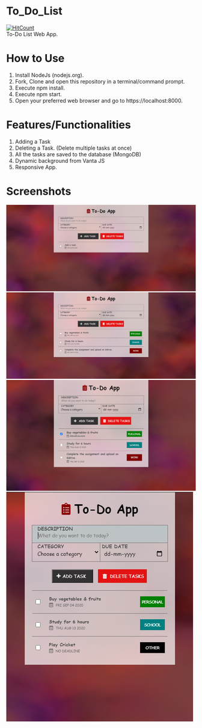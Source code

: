 # To_Do_List
[![HitCount](http://hits.dwyl.com/utkarsh2210/To_Do_List.svg)](http://hits.dwyl.com/utkarsh2210/To_Do_List)
<br>
To-Do List Web App.

# How to Use

1. Install NodeJs (nodejs.org).
2. Fork, Clone and open this repository in a terminal/command prompt.
3. Execute npm install.
4. Execute npm start.
5. Open your preferred web browser and go to https://localhost:8000.

# Features/Functionalities

1. Adding a Task
2. Deleting a Task. (Delete multiple tasks at once)
3. All the tasks are saved to the database (MongoDB)
4. Dynamic background from Vanta JS
5. Responsive App.

# Screenshots
<img src="images/todo1.PNG">
<img src="images/todo2.PNG">
<img src="images/todo3.PNG">
<img src="images/todo4.PNG">
